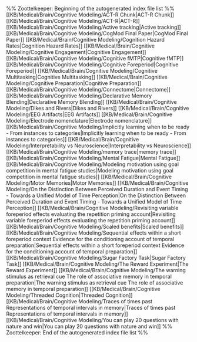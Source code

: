%% Zoottelkeeper: Beginning of the autogenerated index file list  %%
 [[KB/Medical/Brain/Cognitive Modeling/ACT-R Chunk|ACT-R Chunk]]
 [[KB/Medical/Brain/Cognitive Modeling/ACT-R|ACT-R]]
 [[KB/Medical/Brain/Cognitive Modeling/Active tracking|Active tracking]]
 [[KB/Medical/Brain/Cognitive Modeling/CogMod Final Paper|CogMod Final Paper]]
 [[KB/Medical/Brain/Cognitive Modeling/Cognition Hazard Rates|Cognition Hazard Rates]]
 [[KB/Medical/Brain/Cognitive Modeling/Cognitive Engagement|Cognitive Engagement]]
 [[KB/Medical/Brain/Cognitive Modeling/Cognitive fMTP|Cognitive fMTP]]
 [[KB/Medical/Brain/Cognitive Modeling/Cognitive Foreperiod|Cognitive Foreperiod]]
 [[KB/Medical/Brain/Cognitive Modeling/Cognitive Multitasking|Cognitive Multitasking]]
 [[KB/Medical/Brain/Cognitive Modeling/Cognitive Preparation|Cognitive Preparation]]
 [[KB/Medical/Brain/Cognitive Modeling/Connectome|Connectome]]
 [[KB/Medical/Brain/Cognitive Modeling/Declarative Memory Blending|Declarative Memory Blending]]
 [[KB/Medical/Brain/Cognitive Modeling/Dikes and Rivers|Dikes and Rivers]]
 [[KB/Medical/Brain/Cognitive Modeling/EEG Artifacts|EEG Artifacts]]
 [[KB/Medical/Brain/Cognitive Modeling/Electrode nomenclature|Electrode nomenclature]]
 [[KB/Medical/Brain/Cognitive Modeling/Implicitly learning when to be ready - From instances to categories|Implicitly learning when to be ready - From instances to categories]]
 [[KB/Medical/Brain/Cognitive Modeling/Interpretability vs Neuroscience|Interpretability vs Neuroscience]]
 [[KB/Medical/Brain/Cognitive Modeling/memory trace|memory trace]]
 [[KB/Medical/Brain/Cognitive Modeling/Mental Fatigue|Mental Fatigue]]
 [[KB/Medical/Brain/Cognitive Modeling/Modeling motivation using goal competition in mental fatigue studies|Modeling motivation using goal competition in mental fatigue studies]]
 [[KB/Medical/Brain/Cognitive Modeling/Motor Memories|Motor Memories]]
 [[KB/Medical/Brain/Cognitive Modeling/On the Distinction Between Perceived Duration and Event Timing - Towards a Unified Model of Time Perception|On the Distinction Between Perceived Duration and Event Timing - Towards a Unified Model of Time Perception]]
 [[KB/Medical/Brain/Cognitive Modeling/Revisiting variable foreperiod effects evaluating the repetition priming account|Revisiting variable foreperiod effects evaluating the repetition priming account]]
 [[KB/Medical/Brain/Cognitive Modeling/Scaled benefits|Scaled benefits]]
 [[KB/Medical/Brain/Cognitive Modeling/Sequential effects within a short foreperiod context Evidence for the conditioning account of temporal preparation|Sequential effects within a short foreperiod context Evidence for the conditioning account of temporal preparation]]
 [[KB/Medical/Brain/Cognitive Modeling/Sugar Factory Task|Sugar Factory Task]]
 [[KB/Medical/Brain/Cognitive Modeling/The Reward Experiment|The Reward Experiment]]
 [[KB/Medical/Brain/Cognitive Modeling/The warning stimulus as retrieval cue The role of associative memory in temporal preparation|The warning stimulus as retrieval cue The role of associative memory in temporal preparation]]
 [[KB/Medical/Brain/Cognitive Modeling/Threaded Cognition|Threaded Cognition]]
 [[KB/Medical/Brain/Cognitive Modeling/Traces of times past Representations of temporal intervals in memory|Traces of times past Representations of temporal intervals in memory]]
 [[KB/Medical/Brain/Cognitive Modeling/You can play 20 questions with nature and win|You can play 20 questions with nature and win]]
%% Zoottelkeeper: End of the autogenerated index file list  %%
